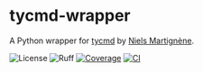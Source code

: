 # tycmd-wrapper

A Python wrapper for [tycmd](https://github.com/Koromix/tytools) by 
[Niels Martignène](https://github.com/Koromix/).

![License](https://img.shields.io/github/license/int-brain-lab/tycmd-wrapper)
![Ruff](https://img.shields.io/endpoint?url=https://raw.githubusercontent.com/astral-sh/ruff/main/assets/badge/v2.json)
[![Coverage](https://img.shields.io/coverallsCoverage/github/int-brain-lab/tycmd-wrapper)](https://coveralls.io/github/int-brain-lab/tycmd-wrapper)
[![CI](https://github.com/int-brain-lab/tycmd-wrapper/actions/workflows/testing.yaml/badge.svg)](https://github.com/int-brain-lab/tycmd-wrapper/actions)
